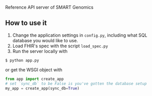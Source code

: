 Reference API server of SMART Genomics

## How to use it
1. Change the application settings in `config.py`, including what SQL database you would like to use.
3. Load FHIR's spec with the script `load_spec.py`
4. Run the server locally with
```
$ python app.py
```
or get the WSGI object with
```py
from app import create_app
# set `sync_db` to be False is you've gotten the database setup
my_app = create_app(sync_db=True)
```
